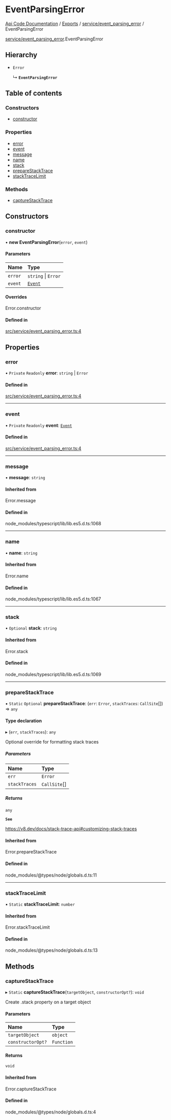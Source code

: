 # EventParsingError
 
[Api Code Documentation](../README.md) / [Exports](../modules.md) / [service/event\_parsing\_error](../modules/service_event_parsing_error.md) / EventParsingError

[service/event\_parsing\_error](../modules/service_event_parsing_error.md).EventParsingError

## Hierarchy

- `Error`

  ↳ **`EventParsingError`**

## Table of contents

### Constructors

- [constructor](service_event_parsing_error.EventParsingError.md#constructor)

### Properties

- [error](service_event_parsing_error.EventParsingError.md#error)
- [event](service_event_parsing_error.EventParsingError.md#event)
- [message](service_event_parsing_error.EventParsingError.md#message)
- [name](service_event_parsing_error.EventParsingError.md#name)
- [stack](service_event_parsing_error.EventParsingError.md#stack)
- [prepareStackTrace](service_event_parsing_error.EventParsingError.md#preparestacktrace)
- [stackTraceLimit](service_event_parsing_error.EventParsingError.md#stacktracelimit)

### Methods

- [captureStackTrace](service_event_parsing_error.EventParsingError.md#capturestacktrace)

## Constructors

### constructor

• **new EventParsingError**(`error`, `event`)

#### Parameters

| Name | Type |
| :------ | :------ |
| `error` | `string` \| `Error` |
| `event` | [`Event`](../interfaces/service_event.Event.md) |

#### Overrides

Error.constructor

#### Defined in

[src/service/event_parsing_error.ts:4](https://github.com/openkfw/TruBudget/blob/40b449a/api/src/service/event_parsing_error.ts#L4)

## Properties

### error

• `Private` `Readonly` **error**: `string` \| `Error`

#### Defined in

[src/service/event_parsing_error.ts:4](https://github.com/openkfw/TruBudget/blob/40b449a/api/src/service/event_parsing_error.ts#L4)

___

### event

• `Private` `Readonly` **event**: [`Event`](../interfaces/service_event.Event.md)

#### Defined in

[src/service/event_parsing_error.ts:4](https://github.com/openkfw/TruBudget/blob/40b449a/api/src/service/event_parsing_error.ts#L4)

___

### message

• **message**: `string`

#### Inherited from

Error.message

#### Defined in

node_modules/typescript/lib/lib.es5.d.ts:1068

___

### name

• **name**: `string`

#### Inherited from

Error.name

#### Defined in

node_modules/typescript/lib/lib.es5.d.ts:1067

___

### stack

• `Optional` **stack**: `string`

#### Inherited from

Error.stack

#### Defined in

node_modules/typescript/lib/lib.es5.d.ts:1069

___

### prepareStackTrace

▪ `Static` `Optional` **prepareStackTrace**: (`err`: `Error`, `stackTraces`: `CallSite`[]) => `any`

#### Type declaration

▸ (`err`, `stackTraces`): `any`

Optional override for formatting stack traces

##### Parameters

| Name | Type |
| :------ | :------ |
| `err` | `Error` |
| `stackTraces` | `CallSite`[] |

##### Returns

`any`

**`See`**

https://v8.dev/docs/stack-trace-api#customizing-stack-traces

#### Inherited from

Error.prepareStackTrace

#### Defined in

node_modules/@types/node/globals.d.ts:11

___

### stackTraceLimit

▪ `Static` **stackTraceLimit**: `number`

#### Inherited from

Error.stackTraceLimit

#### Defined in

node_modules/@types/node/globals.d.ts:13

## Methods

### captureStackTrace

▸ `Static` **captureStackTrace**(`targetObject`, `constructorOpt?`): `void`

Create .stack property on a target object

#### Parameters

| Name | Type |
| :------ | :------ |
| `targetObject` | `object` |
| `constructorOpt?` | `Function` |

#### Returns

`void`

#### Inherited from

Error.captureStackTrace

#### Defined in

node_modules/@types/node/globals.d.ts:4
